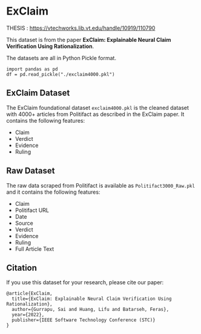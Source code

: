 # ExClaim
THESIS : https://vtechworks.lib.vt.edu/handle/10919/110790

This dataset is from the paper **ExClaim: Explainable Neural Claim Verification Using Rationalization**.

The datasets are all in Python Pickle format.
```
import pandas as pd
df = pd.read_pickle("./exclaim4000.pkl")
```


## ExClaim Dataset
The ExClaim foundational dataset `exclaim4000.pkl` is the cleaned dataset with 4000+ articles from Politifact as described in the ExClaim paper. It contains the following features:
- Claim
- Verdict
- Evidence
- Ruling



## Raw Dataset
The raw data scraped from Politifact is available as `Politifact3000_Raw.pkl` and it contains the following features:
- Claim
- Politifact URL
- Date
- Source
- Verdict
- Evidence
- Ruling
- Full Article Text



## Citation
If you use this dataset for your research, please cite our paper:

```
@article{ExClaim,
  title={ExClaim: Explainable Neural Claim Verification Using Rationalization},
  author={Gurrapu, Sai and Huang, Lifu and Batarseh, Feras},
  year={2022},
  publisher={IEEE Software Technology Conference (STC)}
}
```
